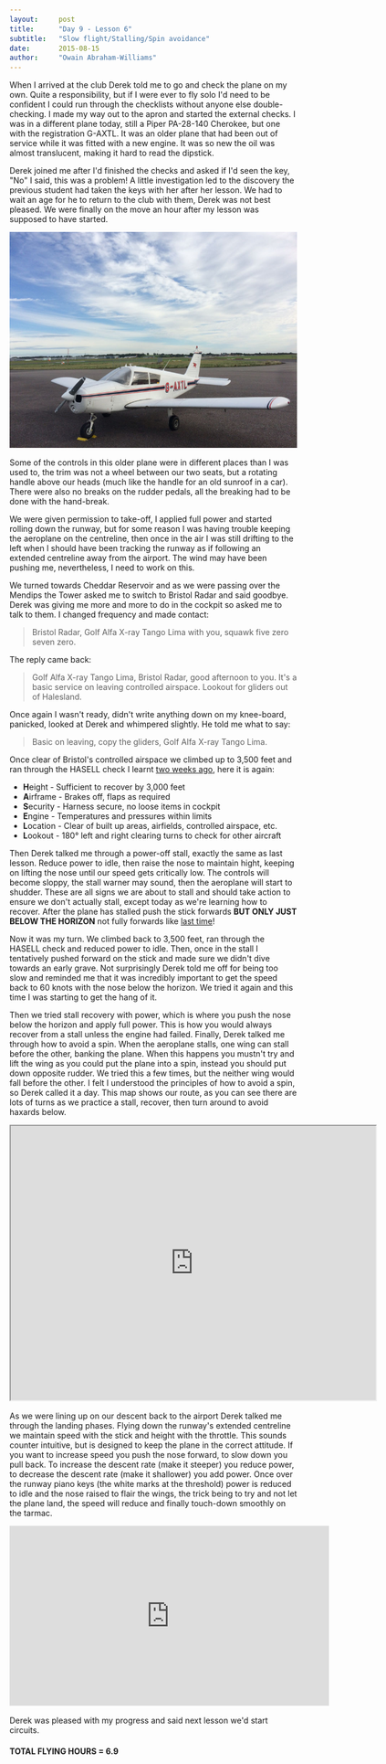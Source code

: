 ```yaml
---
layout:     post
title:      "Day 9 - Lesson 6"
subtitle:   "Slow flight/Stalling/Spin avoidance"
date:       2015-08-15
author:     "Owain Abraham-Williams"
---
```


When I arrived at the club Derek told me to go and check the plane on my own. Quite a
responsibility, but if I were ever to fly solo I'd need to be confident I could run
through the checklists without anyone else double-checking. I made my way out to the apron
and started the external checks. I was in a different plane today, still a Piper PA-28-140
Cherokee, but one with the registration G-AXTL. It was an older plane that had been out of
service while it was fitted with a new engine. It was so new the oil was almost
translucent, making it hard to read the dipstick.

Derek joined me after I'd finished the checks and asked if I'd seen the key, "No" I said,
this was a problem! A little investigation led to the discovery the previous student had
taken the keys with her after her lesson. We had to wait an age for he to return to the
club with them, Derek was not best pleased. We were finally on the move an hour after my
lesson was supposed to have started.

![Piper PA-28-140 Cherokee (G-AXTL)](/img/2015-08-15-day-9-01.jpg)

Some of the controls in this older plane were in different places than I was used to, the
trim was not a wheel between our two seats, but a rotating handle above our heads (much
like the handle for an old sunroof in a car). There were also no breaks on the rudder
pedals, all the breaking had to be done with the hand-break.

We were given permission to take-off, I applied full power and started rolling down the
runway, but for some reason I was having trouble keeping the aeroplane on the centreline,
then once in the air I was still drifting to the left when I should have been tracking the
runway as if following an extended centreline away from the airport. The wind may have
been pushing me, nevertheless, I need to work on this.

We turned towards Cheddar Reservoir and as we were passing over the Mendips the Tower
asked me to switch to Bristol Radar and said goodbye. Derek was giving me more and more to
do in the cockpit so asked me to talk to them. I changed frequency and made contact:

> Bristol Radar, Golf Alfa X-ray Tango Lima with you, squawk five zero seven zero.

The reply came back:

> Golf Alfa X-ray Tango Lima, Bristol Radar, good afternoon to you. It's a basic service
> on leaving controlled airspace. Lookout for gliders out of Halesland.

Once again I wasn't ready, didn't write anything down on my knee-board, panicked, looked
at Derek and whimpered slightly. He told me what to say:

> Basic on leaving, copy the gliders, Golf Alfa X-ray Tango Lima.

Once clear of Bristol's controlled airspace we climbed up to 3,500 feet and ran through
the HASELL check I learnt [two weeks ago](/2015/08/01/day-8/), here it is again:

 * **H**eight - Sufficient to recover by 3,000 feet
 * **A**irframe - Brakes off, flaps as required
 * **S**ecurity - Harness secure, no loose items in cockpit
 * **E**ngine - Temperatures and pressures within limits
 * **L**ocation - Clear of built up areas, airfields, controlled airspace, etc.
 * **L**ookout - 180&deg; left and right clearing turns to check for other aircraft

Then Derek talked me through a power-off stall, exactly the same as last lesson. Reduce
power to idle, then raise the nose to maintain hight, keeping on lifting the nose until
our speed gets critically low. The controls will become sloppy, the stall warner may
sound, then the aeroplane will start to shudder. These are all signs we are about to stall
and should take action to ensure we don't actually stall, except today as we're learning
how to recover. After the plane has stalled push the stick forwards **BUT ONLY JUST BELOW
THE HORIZON** not fully forwards like [last time](/2015/08/01/day-8/)!

Now it was my turn. We climbed back to 3,500 feet, ran through the HASELL check and
reduced power to idle. Then, once in the stall I tentatively pushed forward on the stick
and made sure we didn't dive towards an early grave. Not surprisingly Derek told me off
for being too slow and reminded me that it was incredibly important to get the speed back
to 60 knots with the nose below the horizon. We tried it again and this time I was
starting to get the hang of it.

Then we tried stall recovery with power, which is where you push the nose below the
horizon and apply full power. This is how you would always recover from a stall unless the
engine had failed. Finally, Derek talked me through how to avoid a spin. When the
aeroplane stalls, one wing can stall before the other, banking the plane. When this
happens you mustn't try and lift the wing as you could put the plane into a spin, instead
you should put down opposite rudder. We tried this a few times, but the neither wing would
fall before the other. I felt I understood the principles of how to avoid a spin, so Derek
called it a day. This map shows our route, as you can see there are lots of turns as we
practice a stall, recover, then turn around to avoid haxards below.

<iframe src="https://www.google.com/maps/d/u/1/embed?mid=zw5GYPgHb0vA.kQapMrLO7yXA" width="640" height="480"></iframe>

As we were lining up on our descent back to the airport Derek talked me through the
landing phases. Flying down the runway's extended centreline we maintain speed with the
stick and height with the throttle. This sounds counter intuitive, but is designed to keep
the plane in the correct attitude. If you want to increase speed you push the nose
forward, to slow down you pull back. To increase the descent rate (make it steeper) you
reduce power, to decrease the descent rate (make it shallower) you add power. Once over
the runway piano keys (the white marks at the threshold) power is reduced to idle and the
nose raised to flair the wings, the trick being to try and not let the plane land, the
speed will reduce and finally touch-down smoothly on the tarmac.

<iframe width="560" height="315" src="https://www.youtube.com/embed/PEi76V9j76U" frameborder="0" allowfullscreen></iframe>

Derek was pleased with my progress and said next lesson we'd start circuits.

#### TOTAL FLYING HOURS = 6.9